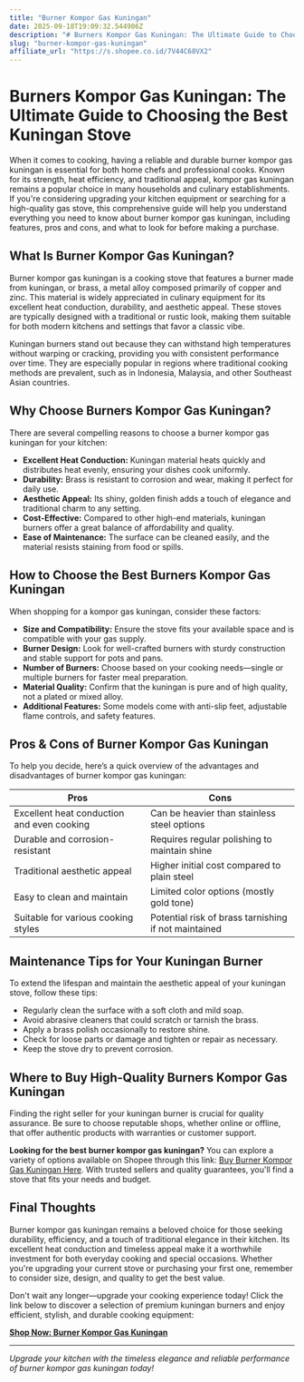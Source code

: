```yaml
---
title: "Burner Kompor Gas Kuningan"
date: 2025-09-18T19:09:32.544906Z
description: "# Burners Kompor Gas Kuningan: The Ultimate Guide to Choosing the Best Kuningan Stove..."
slug: "burner-kompor-gas-kuningan"
affiliate_url: "https://s.shopee.co.id/7V44C68VX2"
---
```

# Burners Kompor Gas Kuningan: The Ultimate Guide to Choosing the Best Kuningan Stove

When it comes to cooking, having a reliable and durable burner kompor gas kuningan is essential for both home chefs and professional cooks. Known for its strength, heat efficiency, and traditional appeal, kompor gas kuningan remains a popular choice in many households and culinary establishments. If you're considering upgrading your kitchen equipment or searching for a high-quality gas stove, this comprehensive guide will help you understand everything you need to know about burner kompor gas kuningan, including features, pros and cons, and what to look for before making a purchase.

## What Is Burner Kompor Gas Kuningan?

Burner kompor gas kuningan is a cooking stove that features a burner made from kuningan, or brass, a metal alloy composed primarily of copper and zinc. This material is widely appreciated in culinary equipment for its excellent heat conduction, durability, and aesthetic appeal. These stoves are typically designed with a traditional or rustic look, making them suitable for both modern kitchens and settings that favor a classic vibe.

Kuningan burners stand out because they can withstand high temperatures without warping or cracking, providing you with consistent performance over time. They are especially popular in regions where traditional cooking methods are prevalent, such as in Indonesia, Malaysia, and other Southeast Asian countries.

## Why Choose Burners Kompor Gas Kuningan?

There are several compelling reasons to choose a burner kompor gas kuningan for your kitchen:

- **Excellent Heat Conduction:** Kuningan material heats quickly and distributes heat evenly, ensuring your dishes cook uniformly.
- **Durability:** Brass is resistant to corrosion and wear, making it perfect for daily use.
- **Aesthetic Appeal:** Its shiny, golden finish adds a touch of elegance and traditional charm to any setting.
- **Cost-Effective:** Compared to other high-end materials, kuningan burners offer a great balance of affordability and quality.
- **Ease of Maintenance:** The surface can be cleaned easily, and the material resists staining from food or spills.

## How to Choose the Best Burners Kompor Gas Kuningan

When shopping for a kompor gas kuningan, consider these factors:

- **Size and Compatibility:** Ensure the stove fits your available space and is compatible with your gas supply.
- **Burner Design:** Look for well-crafted burners with sturdy construction and stable support for pots and pans.
- **Number of Burners:** Choose based on your cooking needs—single or multiple burners for faster meal preparation.
- **Material Quality:** Confirm that the kuningan is pure and of high quality, not a plated or mixed alloy.
- **Additional Features:** Some models come with anti-slip feet, adjustable flame controls, and safety features.

## Pros & Cons of Burner Kompor Gas Kuningan

To help you decide, here’s a quick overview of the advantages and disadvantages of burner kompor gas kuningan:

| Pros                                              | Cons                                            |
|---------------------------------------------------|-------------------------------------------------|
| Excellent heat conduction and even cooking      | Can be heavier than stainless steel options   |
| Durable and corrosion-resistant               | Requires regular polishing to maintain shine |
| Traditional aesthetic appeal                  | Higher initial cost compared to plain steel |
| Easy to clean and maintain                   | Limited color options (mostly gold tone)  |
| Suitable for various cooking styles             | Potential risk of brass tarnishing if not maintained |

## Maintenance Tips for Your Kuningan Burner

To extend the lifespan and maintain the aesthetic appeal of your kuningan stove, follow these tips:

- Regularly clean the surface with a soft cloth and mild soap.
- Avoid abrasive cleaners that could scratch or tarnish the brass.
- Apply a brass polish occasionally to restore shine.
- Check for loose parts or damage and tighten or repair as necessary.
- Keep the stove dry to prevent corrosion.

## Where to Buy High-Quality Burners Kompor Gas Kuningan

Finding the right seller for your kuningan burner is crucial for quality assurance. Be sure to choose reputable shops, whether online or offline, that offer authentic products with warranties or customer support.

**Looking for the best burner kompor gas kuningan?** You can explore a variety of options available on Shopee through this link: [Buy Burner Kompor Gas Kuningan Here](https://s.shopee.co.id/7V44C68VX2). With trusted sellers and quality guarantees, you'll find a stove that fits your needs and budget.

## Final Thoughts

Burner kompor gas kuningan remains a beloved choice for those seeking durability, efficiency, and a touch of traditional elegance in their kitchen. Its excellent heat conduction and timeless appeal make it a worthwhile investment for both everyday cooking and special occasions. Whether you're upgrading your current stove or purchasing your first one, remember to consider size, design, and quality to get the best value.

Don't wait any longer—upgrade your cooking experience today! Click the link below to discover a selection of premium kuningan burners and enjoy efficient, stylish, and durable cooking equipment:

[**Shop Now: Burner Kompor Gas Kuningan**](https://s.shopee.co.id/7V44C68VX2)

---

*Upgrade your kitchen with the timeless elegance and reliable performance of burner kompor gas kuningan today!*